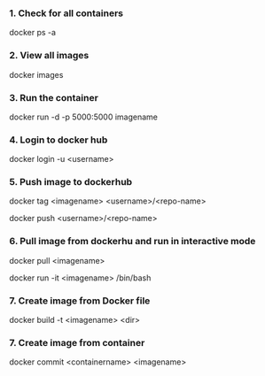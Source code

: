 ### 1. Check for all containers
docker ps -a
### 2. View all images
docker images
### 3. Run the container
docker run -d -p 5000:5000 imagename


### 4. Login to docker hub
docker login -u \<username\>
### 5. Push image to dockerhub
docker tag \<imagename\> \<username\>/\<repo-name\>

docker push \<username\>/\<repo-name\>

### 6. Pull image from dockerhu and run in interactive mode
docker pull \<imagename\>

docker run -it \<imagename\> /bin/bash

### 7. Create image from Docker file
docker build -t \<imagename\> \<dir\>

### 7. Create image from container
docker commit \<containername\> \<imagename\>

